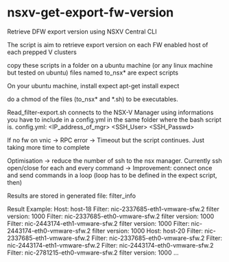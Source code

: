 # nsxv-get-export-fw-version
Retrieve DFW export version using NSXV Central CLI

The script is aim to retrieve export version on each FW enabled host of each prepped V clusters

copy these scripts in a folder on a ubuntu machine (or any linux machine but tested on ubuntu)
files named to_nsx* are expect scripts

On your ubuntu machine, install expect 
apt-get install expect

do a chmod of the files  (to_nsx* and *.sh) to be executables.

Read_filter-export.sh connects to the NSX-V Manager using informations you have to include in a config.yml in the same folder where the bash script is.
config.yml:
<IP_address_of_mgr>
<SSH_User>
<SSH_Passwd>


If no fw on vnic -> RPC error -> Timeout but the script continues. Just taking more time to complete 

Optimisation -> reduce the number of ssh to the nsx manager. Currently ssh open/close for each and every command
-> Improvement: connect once and send commands in a loop (loop has to be defined in the expect script, then)

Results are stored in generated file:
filter_info

Result Example:
Host: host-18
 Filter: nic-2337685-eth1-vmware-sfw.2
filter version: 1000
 Filter: nic-2337685-eth0-vmware-sfw.2
filter version: 1000
 Filter: nic-2443174-eth1-vmware-sfw.2
filter version: 1000
 Filter: nic-2443174-eth0-vmware-sfw.2
filter version: 1000
Host: host-20
 Filter: nic-2337685-eth1-vmware-sfw.2
 Filter: nic-2337685-eth0-vmware-sfw.2
 Filter: nic-2443174-eth1-vmware-sfw.2
 Filter: nic-2443174-eth0-vmware-sfw.2
 Filter: nic-2781215-eth0-vmware-sfw.2
filter version: 1000
...
